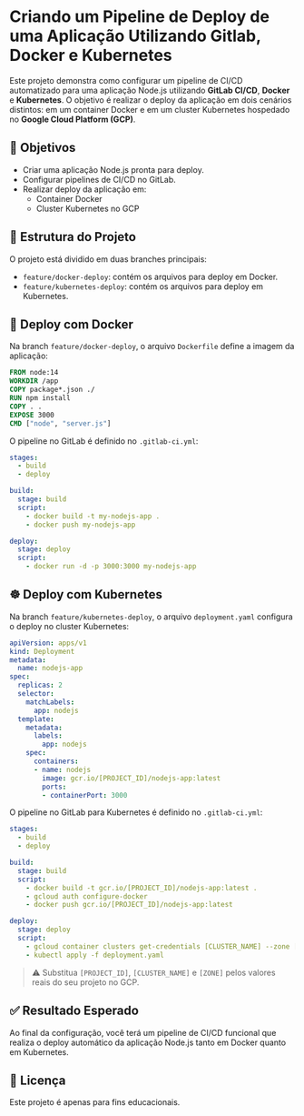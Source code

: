 # Criando um Pipeline de Deploy de uma Aplicação Utilizando Gitlab, Docker e Kubernetes

Este projeto demonstra como configurar um pipeline de CI/CD automatizado para uma aplicação Node.js utilizando **GitLab CI/CD**, **Docker** e **Kubernetes**. O objetivo é realizar o deploy da aplicação em dois cenários distintos: em um container Docker e em um cluster Kubernetes hospedado no **Google Cloud Platform (GCP)**.

## 🚀 Objetivos

- Criar uma aplicação Node.js pronta para deploy.
- Configurar pipelines de CI/CD no GitLab.
- Realizar deploy da aplicação em:
  - Container Docker
  - Cluster Kubernetes no GCP

## 📁 Estrutura do Projeto

O projeto está dividido em duas branches principais:

- `feature/docker-deploy`: contém os arquivos para deploy em Docker.
- `feature/kubernetes-deploy`: contém os arquivos para deploy em Kubernetes.

## 🐳 Deploy com Docker

Na branch `feature/docker-deploy`, o arquivo `Dockerfile` define a imagem da aplicação:

```Dockerfile
FROM node:14
WORKDIR /app
COPY package*.json ./
RUN npm install
COPY . .
EXPOSE 3000
CMD ["node", "server.js"]
```

O pipeline no GitLab é definido no `.gitlab-ci.yml`:

```yaml
stages:
  - build
  - deploy

build:
  stage: build
  script:
    - docker build -t my-nodejs-app .
    - docker push my-nodejs-app

deploy:
  stage: deploy
  script:
    - docker run -d -p 3000:3000 my-nodejs-app
```

## ☸️ Deploy com Kubernetes

Na branch `feature/kubernetes-deploy`, o arquivo `deployment.yaml` configura o deploy no cluster Kubernetes:

```yaml
apiVersion: apps/v1
kind: Deployment
metadata:
  name: nodejs-app
spec:
  replicas: 2
  selector:
    matchLabels:
      app: nodejs
  template:
    metadata:
      labels:
        app: nodejs
    spec:
      containers:
      - name: nodejs
        image: gcr.io/[PROJECT_ID]/nodejs-app:latest
        ports:
        - containerPort: 3000
```

O pipeline no GitLab para Kubernetes é definido no `.gitlab-ci.yml`:

```yaml
stages:
  - build
  - deploy

build:
  stage: build
  script:
    - docker build -t gcr.io/[PROJECT_ID]/nodejs-app:latest .
    - gcloud auth configure-docker
    - docker push gcr.io/[PROJECT_ID]/nodejs-app:latest

deploy:
  stage: deploy
  script:
    - gcloud container clusters get-credentials [CLUSTER_NAME] --zone [ZONE] --project [PROJECT_ID]
    - kubectl apply -f deployment.yaml
```

> ⚠️ Substitua `[PROJECT_ID]`, `[CLUSTER_NAME]` e `[ZONE]` pelos valores reais do seu projeto no GCP.

## ✅ Resultado Esperado

Ao final da configuração, você terá um pipeline de CI/CD funcional que realiza o deploy automático da aplicação Node.js tanto em Docker quanto em Kubernetes.

## 📄 Licença

Este projeto é apenas para fins educacionais.
